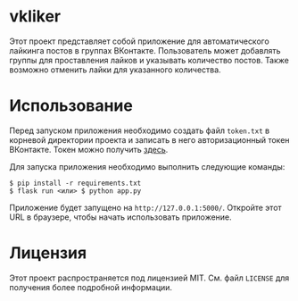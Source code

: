 # vkliker

Этот проект представляет собой приложение для автоматического лайкинга постов в группах ВКонтакте. Пользователь может добавлять группы для проставления лайков и указывать количество постов. Также возможно отменить лайки для указанного количества.

# Использование

Перед запуском приложения необходимо создать файл `token.txt` в корневой директории проекта и записать в него авторизационный токен ВКонтакте. Токен можно получить [здесь](https://vkhost.github.io/).

Для запуска приложения необходимо выполнить следующие команды:

```
$ pip install -r requirements.txt
$ flask run <или> $ python app.py
```

Приложение будет запущено на `http://127.0.0.1:5000/`. Откройте этот URL в браузере, чтобы начать использовать приложение.

# Лицензия

Этот проект распространяется под лицензией MIT. См. файл `LICENSE` для получения более подробной информации.